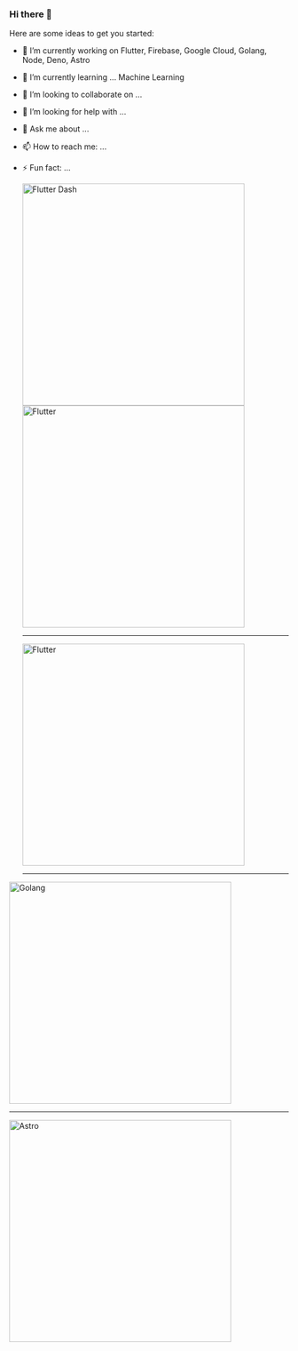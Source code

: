 ### Hi there 👋

Here are some ideas to get you started:

- 🔭 I’m currently working on Flutter, Firebase, Google Cloud, Golang, Node, Deno, Astro
- 🌱 I’m currently learning ... Machine Learning
- 👯 I’m looking to collaborate on ...
- 🤔 I’m looking for help with ...
- 💬 Ask me about ...
- 📫 How to reach me: ...
- ⚡ Fun fact: ...

  
  <img src="https://docs.flutter.dev/assets/images/dash/Dashatars.png" alt="Flutter Dash" style="width:400px;"/>
  <img src="https://storage.googleapis.com/cms-storage-bucket/847ae81f5430402216fd.svg" alt="Flutter" style="width:400px;"/>

  ----
  
  <img src="https://firebase.google.com/static/images/homepage/cloud-plus-firebase_1x.png" alt="Flutter" style="width:400px;"/>

  ----

 <img src="https://encrypted-tbn0.gstatic.com/images?q=tbn:ANd9GcSwLuXFzOlY80Z8NkOTnPclZWLnJuljmD1zMw&usqp=CAU" alt="Golang" style="width:400px;"/>

  -----

  <img src="https://astro.build/assets/press/astro-logo-light.svg" alt="Astro" style="width:400px;"/>

  
 

